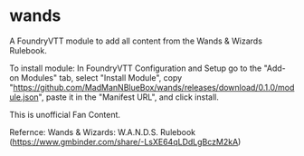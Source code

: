 # wands

A FoundryVTT module to add all content from the Wands & Wizards Rulebook.

To install module: In FoundryVTT Configuration and Setup go to the "Add-on Modules" tab, select "Install Module", copy "https://github.com/MadManNBlueBox/wands/releases/download/0.1.0/module.json", paste it in the "Manifest URL", and click install.

This is unofficial Fan Content.

Refernce: Wands & Wizards: W.A.N.D.S. Rulebook (https://www.gmbinder.com/share/-LsXE64qLDdLgBczM2kA)
